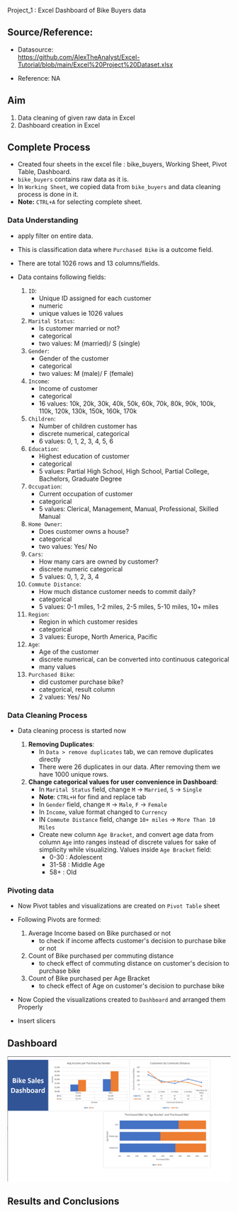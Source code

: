  Project_1 : Excel Dashboard of Bike Buyers data

## Source/Reference:

- Datasource:  
https://github.com/AlexTheAnalyst/Excel-Tutorial/blob/main/Excel%20Project%20Dataset.xlsx

- Reference: 
NA

## Aim

1. Data cleaning of given raw data in Excel
2. Dashboard creation in Excel

## Complete Process

- Created four sheets in the excel file : bike_buyers, Working Sheet, Pivot Table, Dashboard.
- `bike_buyers` contains raw data as it is.
- In `Working Sheet`, we copied data from `bike_buyers` and data cleaning process is done in it.
- **Note:** `CTRL+A` for selecting complete sheet.

### Data Understanding

- apply filter on entire data.
- This is classification data where `Purchased Bike` is a outcome field.
- There are total 1026 rows and 13 columns/fields.
- Data contains following fields:

    1. `ID`:
        - Unique ID assigned for each customer
        - numeric
        - unique values ie 1026 values
    2. `Marital Status`: 
        - Is customer married or not?
        - categorical
        - two values: M (married)/ S (single)
    3. `Gender`:
        - Gender of the customer
        - categorical
        - two values: M (male)/ F (female)
    4. `Income`:
        - Income of customer
        - categorical
        - 16 values: 10k, 20k, 30k, 40k, 50k, 60k, 70k, 80k, 90k, 100k, 110k, 120k, 130k, 150k, 160k, 170k
    5. `Children`:
        - Number of children customer has
        - discrete numerical, categorical
        - 6 values: 0, 1, 2, 3, 4, 5, 6
    6. `Education`:
        - Highest education of customer
        - categorical
        - 5 values: Partial High School, High School, Partial College, Bachelors, Graduate Degree
    7. `Occupation`:
        - Current occupation of customer
        - categorical
        - 5 values: Clerical, Management, Manual, Professional, Skilled Manual
    8. `Home Owner`:
        - Does customer owns a house?
        - categorical
        - two values: Yes/ No
    9. `Cars`:
        - How many cars are owned by customer?
        - discrete numeric categorical
        - 5 values: 0, 1, 2, 3, 4
    10. `Commute Distance`:
        - How much distance customer needs to commit daily?
        - categorical
        - 5 values: 0-1 miles, 1-2 miles, 2-5 miles, 5-10 miles, 10+ miles
    11. `Region`:
        - Region in which customer resides
        - categorical
        - 3 values: Europe, North America, Pacific
    12. `Age`: 
        - Age of the customer
        - discrete numerical, can be converted into continuous categorical
        - many values
    13. `Purchased Bike`: 
        - did customer purchase bike?
        - categorical, result column
        - 2 values: Yes/ No


### Data Cleaning Process

- Data cleaning process is started now

    1. **Removing Duplicates**:
        - In `Data > remove duplicates` tab, we can remove duplicates directly
        - There were 26 duplicates in our data. After removing them we have 1000 unique rows.
    2. **Change categorical values for user convenience in Dashboard**:
        - In `Marital Status` field, change `M` -> `Married`, `S` -> `Single`
        - **Note**: `CTRL+H` for find and replace tab
        - In `Gender` field, change `M` -> `Male`, `F` -> `Female`
        - In `Income`, value format changed to `Currency`
        - IN `Commute Distance` field, change `10+ miles` -> `More Than 10 Miles`
        - Create new column `Age Bracket`, and convert age data from column `Age` into ranges instead of discrete values for sake of simplicity while visualizing. Values inside `Age Bracket` field:
            - 0-30 : Adolescent
            - 31-58 : Middle Age
            - 58+ : Old

### Pivoting data

- Now Pivot tables and visualizations are created on `Pivot Table` sheet
- Following Pivots are formed:
    
    1. Average Income based on Bike purchased or not
        - to check if income affects customer's decision to purchase bike or not
    2. Count of Bike purchased per commuting distance
        - to check effect of commuting distance on customer's decision to purchase bike
    3. Count of Bike purchased per Age Bracket
        - to check effect of Age on customer's decision to purchase bike

- Now Copied the visualizations created to `Dashboard` and arranged them Properly
- Insert slicers

## Dashboard
![Dashboard](https://github.com/ameyss97/Project_1_Excel_Dashboard_Bike_Buyers/blob/main/Excel_project_dashboard.png?raw=true)

## Results and Conclusions

